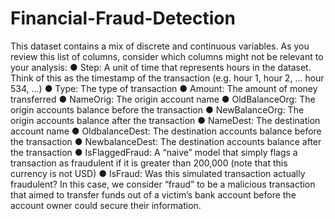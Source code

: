 # Financial-Fraud-Detection
This dataset contains a mix of discrete and continuous variables. As you review this list of columns, consider which columns might not be relevant to your analysis: 
● Step: A unit of time that represents hours in the dataset. Think of this as the timestamp of the transaction (e.g. hour 1, hour 2, … hour 534, …) 
● Type: The type of transaction 
● Amount: The amount of money transferred 
● NameOrig: The origin account name
● OldBalanceOrg: The origin accounts balance before the transaction ● NewBalanceOrg: The origin accounts balance after the transaction 
● NameDest: The destination account name 
● OldbalanceDest: The destination accounts balance before the transaction ● NewbalanceDest: The destination accounts balance after the transaction 
● IsFlaggedFraud: A “naive” model that simply flags a transaction as fraudulent if it is greater than 200,000 (note that this currency is not USD) 
● IsFraud: Was this simulated transaction actually fraudulent? In this case, we consider “fraud” to be a malicious transaction that aimed to transfer funds out of a victim’s bank account before the account owner could secure their information. 